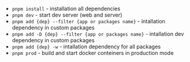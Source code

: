 - `pnpm install` - installation all dependencies
- `pnpm dev` - start dev server (web and server)
- `pnpm add {dep} --filter {app or packages name}` - intallation dependency in custom packages
- `pnpm add -D {dep} --filter {app or packages name}` - intallation dev dependency in custom packages
- `pnpm add {dep} -w` - intallation dependency for all packages
- `pnpm prod` - build and start docker conteiners in production mode
